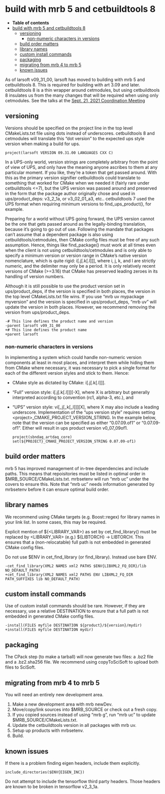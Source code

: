 build with mrb 5 and cetbuildtools 8
==============================================================================

-   **Table of contents**
-   [build with mrb 5 and cetbuildtools 8](#build-with-mrb-5-and-cetbuildtools-8)
    -   [versioning](#versioning)
        -   [non-numeric characters in versions](#non-numeric-characters-in-versions)
    -   [build order matters](#build-order-matters)
    -   [library names](#library-names)
    -   [custom install commands](#custom-install-commands)
    -   [packaging](#packaging)
    -   [migrating from mrb 4 to mrb 5](#migrating-from-mrb-4-to-mrb-5)
    -   [known issues](#known-issues)

As of larsoft v09\_31\_00, larsoft has moved to building with mrb 5 and cetbuildtools 8. This is required for building with art 3.09 and later.
cetbuildtools 8 is a thin wrapper around cetmodules, but using cetbuildtools 8 insulates us from the many changes that will be required when using only cetmodules. See the talks at the [Sept. 21, 2021 Coordination Meeting](https://indico.fnal.gov/event/51092/)

versioning
--------------------------

Versions should be specified on the project line in the top level CMakeLists.txt file using dots instead of underscores. cetbuildtools 8 and cetmodules will translate this “dot version” to the expected ups style version when making a build for ups.

    project(larsoft VERSION 09.31.00 LANGUAGES CXX C)

In a UPS-only world, version strings are completely arbitrary from the point of view of UPS, and only have the meaning anyone ascribes to them at any particular moment. If you like, they’re a token that get passed around. With this as the primary version signifier cetbuildtools could translate to something that worked for CMake when we needed it (fairly rare under cetbuildtools \<=7), but the UPS version was passed around and preserved in the form that the package author originally chose and used in ups/product\_deps: v3\_2\_1a, or v3\_02\_01\_a3, etc.. cetbuildtools 7 used the UPS format when requiring minimum versions to find\_ups\_product(), for example.

Preparing for a world without UPS going forward, the UPS version cannot be the one that gets passed around as the legally-binding translation, because it’s going to go out of use. Following the mandate that packages can’t assume that a dependent package is also using cetbuildtools/cetmodules, then CMake config files must be free of any such assumption. Hence, things like find\_package() must work at all times even when the client is not using cetbuildtools/cetmodules and is only able to specify a minimum version or version range in CMake’s native version nomenclature, which is quite rigid: i[.j[.k[.l]]], where i, j, k, and l are strictly numeric, and the delimiter may only be a period. It is only relatively recent versions of CMake (\>=3.16) that CMake has preserved leading zeroes in its handling of version numbers.

Although it is still possible to use the product version set in ups/product\_deps, if the version is specified in both places, the version in the top level CMakeLists.txt file wins. If you use “mrb uv mypackage myversion” and the version is specified in ups/product\_deps, “mrb uv” will update the version in both places. However, we recommend removing the version from ups/product\_deps.

    -# This line defines the product name and version
    -parent larsoft v09_31_00
    +# This line defines the product name
    +parent larsoft 

### non-numeric characters in versions

In implementing a system which could handle non-numeric version components at least in most places, and interpret them while hiding them from CMake where necessary, it was necessary to pick a single format for each of the different version styles and stick to them. Hence:

-   CMake style as dictated by CMake: i[.j[.k[.l]]].
-   “Full” version style: i[.j[.k[.l]]][-X], where X is arbitrary but generally interpreted according to convention (rc1, alpha-3, etc.), and
-   “UPS” version style: vi[\_j[\_k[\_l]]][X], where X may also include a leading underscore.
    Implementation of the “ups version style” requires setting \<project\>\_CMAKE\_PROJECT\_VERSION\_STRING. In the example below, note that the version can be specified as either “0.07.09.of1” or “0.07.09-of1”. Either will result in ups product version v0\_07\_09of1.

        project(sbndaq_artdaq_core)
        set(${PROJECT}_CMAKE_PROJECT_VERSION_STRING 0.07.09-of1)

build order matters
--------------------------------------------

mrb 5 has improved management of in-tree dependencies and include paths. This means that repoisitories must be listed in optimal order in \$MRB\_SOURCE/CMakeLists.txt. mrbsetenv will run “mrb uc” under the covers to ensure this. Note that “mrb uc” needs information generated by mrbsetenv before it can ensure optimal build order.

library names
--------------------------------

We recommend using CMake targets (e.g. Boost::regex) for library names in your link list. In some cases, this may be required.

Explicit mention of \${\<LIBRARY\_VAR\>} as set by cet\_find\_library() must be replaced by \<LIBRARY\_VAR\> (e.g.) \${LIBTORCH} -\> LIBTORCH. This ensures that a (non-relocatable) full path is not embedded in generated CMake config files.

Do not use \$ENV in cet\_find\_library (or find\_library). Instead use bare ENV.

    -cet_find_library(XML2 NAMES xml2 PATHS $ENV{LIBXML2_FQ_DIR}/lib NO_DEFAULT_PATH)
    +cet_find_library(XML2 NAMES xml2 PATHS ENV LIBXML2_FQ_DIR PATH_SUFFIXES lib NO_DEFAULT_PATH)

custom install commands
----------------------------------------------------

Use of custom install commands should be rare. However, if they are necessary, use a relative DESTINATION to ensure that a full path is not embedded in generated CMake config files.

    -install(FILES myfile DESTINATION ${product}/${version}/mydir)
    +install(FILES myfile DESTINATION mydir)

packaging
------------------------

The CPack step (to make a tarball) will now generate two files: a .bz2 file and a .bz2.sha256 file. We recommend using copyToSciSoft to upload both files to SciSoft.

migrating from mrb 4 to mrb 5
----------------------------------------------------------------

You will need an entirely new development area.

1.  Make a new development area with mrb newDev.
2.  Move/copy/link sources into \$MRB\_SOURCE or check out a fresh copy.
3.  If you copied sources instead of using “mrb g”, run “mrb uc” to update \$MRB\_SOURCE/CMakeLists.txt.
4.  Update the cetbuildtools version in all packages with mrb uv.
5.  Setup up products with mrbsetenv.
6.  Build.

known issues
------------------------------

If there is a problem finding eigen headers, include them explicitly.

    include_directories($ENV{EIGEN_INC})

Do not attempt to include the tensorflow third party headers. Those headers are known to be broken in tensorflow v2\_3\_1a.
